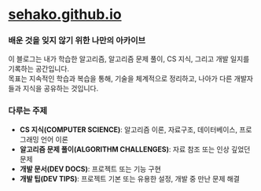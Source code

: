 # [sehako.github.io](https://sehako.github.io/)

### 배운 것을 잊지 않기 위한 나만의 아카이브

이 블로그는 내가 학습한 알고리즘, 알고리즘 문제 풀이, CS 지식, 그리고 개발 일지를 기록하는 공간입니다.  
목표는 지속적인 학습과 복습을 통해, 기술을 체계적으로 정리하고, 나아가 다른 개발자들과 지식을 공유하는 것입니다.

### 다루는 주제
- **CS 지식(COMPUTER SCIENCE)**: 알고리즘 이론, 자료구조, 데이터베이스, 프로그래밍 언어 이론
- **알고리즘 문제 풀이(ALGORITHM CHALLENGES)**: 자료 참조 또는 인상 깊었던 문제
- **개발 문서(DEV DOCS)**: 프로젝트 또는 기능 구현
- **개발 팁(DEV TIPS)**: 프로젝트 기본 또는 유용한 설정, 개발 중 만난 문제 해결
